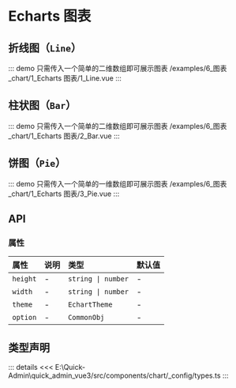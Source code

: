 # Echarts 图表




## 折线图（`Line`）
::: demo 只需传入一个简单的二维数组即可展示图表
/examples/6_图表_chart/1_Echarts 图表/1_Line.vue
:::


## 柱状图（`Bar`）
::: demo 只需传入一个简单的二维数组即可展示图表
/examples/6_图表_chart/1_Echarts 图表/2_Bar.vue
:::


## 饼图（`Pie`）
::: demo 只需传入一个简单的一维数组即可展示图表
/examples/6_图表_chart/1_Echarts 图表/3_Pie.vue
:::



## API

### 属性

|属性|说明|类型|默认值|
|:---|:---|:---|:---|
|`height`|-|`string \| number`|-|
|`width`|-|`string \| number`|-|
|`theme`|-|`EchartTheme`|-|
|`option`|-|`CommonObj`|-|





## 类型声明
::: details
<<< E:\Quick-Admin\quick_admin_vue3/src/components/chart/_config/types.ts
:::  


